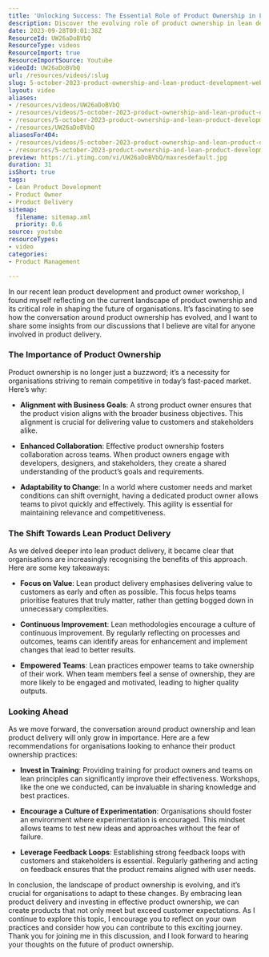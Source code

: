 ```yaml
---
title: 'Unlocking Success: The Essential Role of Product Ownership in Lean Product Delivery'
description: Discover the evolving role of product ownership in lean delivery. Learn how to align goals, enhance collaboration, and adapt to change for success!
date: 2023-09-28T09:01:38Z
ResourceId: UW26aDoBVbQ
ResourceType: videos
ResourceImport: true
ResourceImportSource: Youtube
videoId: UW26aDoBVbQ
url: /resources/videos/:slug
slug: 5-october-2023-product-ownership-and-lean-product-development-webinar
layout: video
aliases:
- /resources/videos/UW26aDoBVbQ
- /resources/videos/5-october-2023-product-ownership-and-lean-product-development-webinar
- /resources/5-october-2023-product-ownership-and-lean-product-development-webinar
- /resources/UW26aDoBVbQ
aliasesFor404:
- /resources/videos/5-october-2023-product-ownership-and-lean-product-development-webinar
- /resources/5-october-2023-product-ownership-and-lean-product-development-webinar
preview: https://i.ytimg.com/vi/UW26aDoBVbQ/maxresdefault.jpg
duration: 31
isShort: true
tags:
- Lean Product Development
- Product Owner
- Product Delivery
sitemap:
  filename: sitemap.xml
  priority: 0.6
source: youtube
resourceTypes:
- video
categories:
- Product Management

---
```

In our recent lean product development and product owner workshop, I found myself reflecting on the current landscape of product ownership and its critical role in shaping the future of organisations. It’s fascinating to see how the conversation around product ownership has evolved, and I want to share some insights from our discussions that I believe are vital for anyone involved in product delivery.

### The Importance of Product Ownership

Product ownership is no longer just a buzzword; it’s a necessity for organisations striving to remain competitive in today’s fast-paced market. Here’s why:

- **Alignment with Business Goals**: A strong product owner ensures that the product vision aligns with the broader business objectives. This alignment is crucial for delivering value to customers and stakeholders alike.
  
- **Enhanced Collaboration**: Effective product ownership fosters collaboration across teams. When product owners engage with developers, designers, and stakeholders, they create a shared understanding of the product’s goals and requirements.

- **Adaptability to Change**: In a world where customer needs and market conditions can shift overnight, having a dedicated product owner allows teams to pivot quickly and effectively. This agility is essential for maintaining relevance and competitiveness.

### The Shift Towards Lean Product Delivery

As we delved deeper into lean product delivery, it became clear that organisations are increasingly recognising the benefits of this approach. Here are some key takeaways:

- **Focus on Value**: Lean product delivery emphasises delivering value to customers as early and often as possible. This focus helps teams prioritise features that truly matter, rather than getting bogged down in unnecessary complexities.

- **Continuous Improvement**: Lean methodologies encourage a culture of continuous improvement. By regularly reflecting on processes and outcomes, teams can identify areas for enhancement and implement changes that lead to better results.

- **Empowered Teams**: Lean practices empower teams to take ownership of their work. When team members feel a sense of ownership, they are more likely to be engaged and motivated, leading to higher quality outputs.

### Looking Ahead

As we move forward, the conversation around product ownership and lean product delivery will only grow in importance. Here are a few recommendations for organisations looking to enhance their product ownership practices:

- **Invest in Training**: Providing training for product owners and teams on lean principles can significantly improve their effectiveness. Workshops, like the one we conducted, can be invaluable in sharing knowledge and best practices.

- **Encourage a Culture of Experimentation**: Organisations should foster an environment where experimentation is encouraged. This mindset allows teams to test new ideas and approaches without the fear of failure.

- **Leverage Feedback Loops**: Establishing strong feedback loops with customers and stakeholders is essential. Regularly gathering and acting on feedback ensures that the product remains aligned with user needs.

In conclusion, the landscape of product ownership is evolving, and it’s crucial for organisations to adapt to these changes. By embracing lean product delivery and investing in effective product ownership, we can create products that not only meet but exceed customer expectations. As I continue to explore this topic, I encourage you to reflect on your own practices and consider how you can contribute to this exciting journey. Thank you for joining me in this discussion, and I look forward to hearing your thoughts on the future of product ownership.
